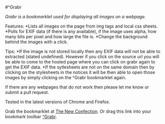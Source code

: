 #^Grabr

*Grabr is a bookmarklet used for displaying all images on a webpage.*

Features:
*Lists all images on the page from img tags and local css sheets.
*Polls for EXIF data (if there is any available), if the image uses alpha, how many bits per pixel and how large the file is.
*Change the background behind the images with a click.

Tips:
*If the image is not stored locally then any EXIF data will not be able to extracted (stated undefined). However if you click on the source url you will be able to come to the hosted page where you can click on grabr again to get the EXIF data.
*If the sytlesheets are not on the same domain then by clicking on the stylesheets in the notices it will be then able to open those images by simply clicking on the ^Grabr bookmarklet again.

If there are any webpages that do not work then please let me know or submit a pull request.

Tested in the latest versions of Chrome and Firefox.

Grab the bookmarklet at [The New Confection](http://thenewconfection.se/).
Or drag this link into your bookmark toolbar [^Grabr]((function(){document.body.appendChild(document.createElement('script')).src='http://thenewconfection.se/projects/grabr/main.js';})();).
